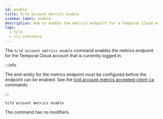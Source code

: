 ```yaml
---
id: enable
title: tcld account metrics enable
sidebar_label: enable
description: How to enable the metrics endpoint for a Temporal Cloud account using tcld.
tags:
  - tcld
  - cli reference
---
```


The `tcld account metrics enable` command enables the metrics endpoint for the Temporal Cloud account that is currently logged in.

:::info

The end-entity for the metrics endpoint _must_ be configured before the endpoint can be enabled. See the [tcld account metrics accepted-client-ca](/cloud/tcld/account/metrics/accepted-client-ca/index) commands.

:::

`tcld account metrics enable`

The command has no modifiers.

